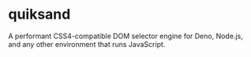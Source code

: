 # quiksand

A performant CSS4-compatible DOM selector engine for Deno, Node.js, and any
other environment that runs JavaScript.
